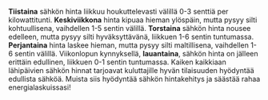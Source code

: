 **Tiistaina** sähkön hinta liikkuu houkuttelevasti välillä 0-3 senttiä per kilowattitunti. **Keskiviikkona** hinta kipuaa hieman ylöspäin, mutta pysyy silti kohtuullisena, vaihdellen 1-5 sentin välillä. **Torstaina** sähkön hinta nousee edelleen, mutta pysyy silti hyväksyttävänä, liikkuen 1-6 sentin tuntumassa. **Perjantaina** hinta laskee hieman, mutta pysyy silti maltillisena, vaihdellen 1-6 sentin välillä. Viikonlopun kynnyksellä, **lauantaina**, sähkön hinta on jälleen erittäin edullinen, liikkuen 0-1 sentin tuntumassa. Kaiken kaikkiaan lähipäivien sähkön hinnat tarjoavat kuluttajille hyvän tilaisuuden hyödyntää edullista sähköä. Muista siis hyödyntää sähkön hintakehitys ja säästää rahaa energialaskuissasi!